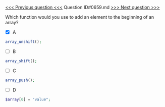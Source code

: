 [<<< Previous question <<<](0658.md)  Question ID#0659.md  [>>> Next question >>>](0660.md) 

Which function would you use to add an element to the beginning of an array?

- [x] A
```php
array_unshift();
```

- [ ] B
```php
array_shift();
```

- [ ] C
```php
array_push();
```

- [ ] D
```php
$array[0] = "value";
```

